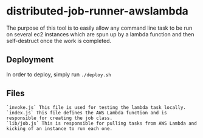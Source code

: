 # distributed-job-runner-awslambda

The purpose of this tool is to easily allow any command line task to be run on several ec2 instances which are spun up by a lambda function and then self-destruct once the work is completed.

## Deployment

In order to deploy, simply run `./deploy.sh`

## Files

    `invoke.js` This file is used for testing the lambda task locally.
    `index.js` This file defines the AWS Lambda function and is responsible for creating the job class.
    `lib/job.js` This is responsible for pulling tasks from AWS Lambda and kicking of an instance to run each one.
